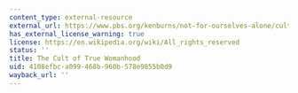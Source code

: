 ```yaml
---
content_type: external-resource
external_url: https://www.pbs.org/kenburns/not-for-ourselves-alone/cult-of-true-womanhood
has_external_license_warning: true
license: https://en.wikipedia.org/wiki/All_rights_reserved
status: ''
title: The Cult of True Womanhood
uid: 4108efbc-a099-468b-960b-578e9855b0d9
wayback_url: ''
---
```

